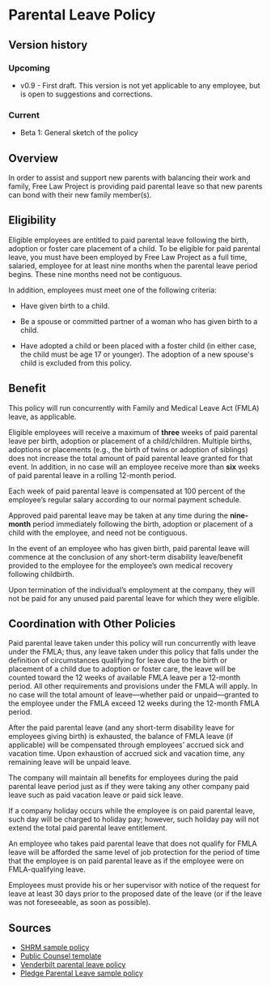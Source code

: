 # Parental Leave Policy

## Version history

### Upcoming

 - v0.9 - First draft. This version is not yet applicable to any employee, but is open to suggestions and corrections.
 
### Current

 - Beta 1: General sketch of the policy


## Overview

In order to assist and support new parents with balancing their work and family, Free Law Project is providing paid parental leave so that new parents can bond with their new family member(s).

 
## Eligibility

Eligible employees are entitled to paid parental leave following the birth, adoption or foster care placement of a child. To be eligible for paid parental leave, you must have been employed by Free Law Project as a full time, salaried, employee for at least nine months ​​when the parental leave period begins. These nine months need not be contiguous.

In addition, employees must meet one of the following criteria:

 - Have given birth to a child.

 - Be a spouse or committed partner of a woman who has given birth to a child.

 - Have adopted a child or been placed with a foster child (in either case, the child must be age 17 or younger). The adoption of a new spouse's child is excluded from this policy.
 

## Benefit

This policy will run concurrently with Family and Medical Leave Act (FMLA) leave, as applicable.

Eligible employees will receive a maximum of **three** weeks of paid parental leave per birth, adoption or placement of a child/children. Multiple births, adoptions or placements (e.g., the birth of twins or adoption of siblings) does not increase the total amount of paid parental leave granted for that event. In addition, in no case will an employee receive more than **six** weeks of paid parental leave in a rolling 12-month period.

Each week of paid parental leave is compensated at 100 percent of the employee’s regular salary according to our normal payment schedule.

Approved paid parental leave may be taken at any time during the **nine-month** period immediately following the birth, adoption or placement of a child with the employee, and need not be contiguous.

In the event of an employee who has given birth, paid parental leave will commence at the conclusion of any short-term disability leave/benefit provided to the employee for the employee’s own medical recovery following childbirth.

Upon termination of the individual’s employment at the company, they will not be paid for any unused paid parental leave for which they were eligible.


## Coordination with Other Policies

Paid parental leave taken under this policy will run concurrently with leave under the FMLA; thus, any leave taken under this policy that falls under the definition of circumstances qualifying for leave due to the birth or placement of a child due to adoption or foster care, the leave will be counted toward the 12 weeks of available FMLA leave per a 12-month period. All other requirements and provisions under the FMLA will apply. In no case will the total amount of leave—whether paid or unpaid—granted to the employee under the FMLA exceed 12 weeks during the 12-month FMLA period.

After the paid parental leave (and any short-term disability leave for employees giving birth) is exhausted, the balance of FMLA leave (if applicable) will be compensated through employees’ accrued sick and vacation time. Upon exhaustion of accrued sick and vacation time, any remaining leave will be unpaid leave.

The company will maintain all benefits for employees during the paid parental leave period just as if they were taking any other company paid leave such as paid vacation leave or paid sick leave.

If a company holiday occurs while the employee is on paid parental leave, such day will be charged to holiday pay; however, such holiday pay will not extend the total paid parental leave entitlement.

An employee who takes paid parental leave that does not qualify for FMLA leave will be afforded the same level of job protection for the period of time that the employee is on paid parental leave as if the employee were on FMLA-qualifying leave.

Employees must provide his or her supervisor with notice of the request for leave at least 30 days prior to the proposed date of the leave (or if the leave was not foreseeable, as soon as possible).


## Sources

 - [SHRM sample policy](https://www.shrm.org/resourcesandtools/tools-and-samples/policies/pages/paid-parental-leave-policy.aspx)
 - [Public Counsel template](http://www.publiccounsel.org/tools/publications/files/0251.pdf)
 - [Venderbilt parental leave policy](https://hr.vanderbilt.edu/policies/ParentalLeave.php)
 - [Pledge Parental Leave sample policy](https://pledgepl.org/files/PledgeParentalLeave-SampleParentalLeavePolicy-1.0.pdf)